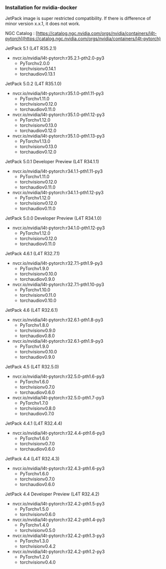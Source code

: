 ### Installation for nvidia-docker

JetPack image is super restricted compatibility. If there is difference of minor version x.x.1, it does not work.

NGC Catalog : [https://catalog.ngc.nvidia.com/orgs/nvidia/containers/l4t-pytorch](https://catalog.ngc.nvidia.com/orgs/nvidia/containers/l4t-pytorch)

JetPack 5.1 (L4T R35.2.1)

- nvcr.io/nvidia/l4t-pytorch:r35.2.1-pth2.0-py3
  - PyTorchv2.0.0
  - torchvisionv0.14.1
  - torchaudiov0.13.1

JetPack 5.0.2 (L4T R35.1.0)

- nvcr.io/nvidia/l4t-pytorch:r35.1.0-pth1.11-py3
  - PyTorchv1.11.0
  - torchvisionv0.12.0
  - torchaudiov0.11.0
- nvcr.io/nvidia/l4t-pytorch:r35.1.0-pth1.12-py3
  - PyTorchv1.12.0
  - torchvisionv0.13.0
  - torchaudiov0.12.0
- nvcr.io/nvidia/l4t-pytorch:r35.1.0-pth1.13-py3
  - PyTorchv1.13.0
  - torchvisionv0.13.0
  - torchaudiov0.12.0

JetPack 5.0.1 Developer Preview (L4T R34.1.1)

- nvcr.io/nvidia/l4t-pytorch:r34.1.1-pth1.11-py3
  - PyTorchv1.11.0
  - torchvisionv0.12.0
  - torchaudiov0.11.0
- nvcr.io/nvidia/l4t-pytorch:r34.1.1-pth1.12-py3
  - PyTorchv1.12.0
  - torchvisionv0.12.0
  - torchaudiov0.11.0

JetPack 5.0.0 Developer Preview (L4T R34.1.0)

- nvcr.io/nvidia/l4t-pytorch:r34.1.0-pth1.12-py3
  - PyTorchv1.12.0
  - torchvisionv0.12.0
  - torchaudiov0.11.0

JetPack 4.6.1 (L4T R32.7.1)

- nvcr.io/nvidia/l4t-pytorch:r32.7.1-pth1.9-py3
  - PyTorchv1.9.0
  - torchvisionv0.10.0
  - torchaudiov0.9.0
- nvcr.io/nvidia/l4t-pytorch:r32.7.1-pth1.10-py3
  - PyTorchv1.10.0
  - torchvisionv0.11.0
  - torchaudiov0.10.0

JetPack 4.6 (L4T R32.6.1)

- nvcr.io/nvidia/l4t-pytorch:r32.6.1-pth1.8-py3
  - PyTorchv1.8.0
  - torchvisionv0.9.0
  - torchaudiov0.8.0
- nvcr.io/nvidia/l4t-pytorch:r32.6.1-pth1.9-py3
  - PyTorchv1.9.0
  - torchvisionv0.10.0
  - torchaudiov0.9.0

JetPack 4.5 (L4T R32.5.0)

- nvcr.io/nvidia/l4t-pytorch:r32.5.0-pth1.6-py3
  - PyTorchv1.6.0
  - torchvisionv0.7.0
  - torchaudiov0.6.0
- nvcr.io/nvidia/l4t-pytorch:r32.5.0-pth1.7-py3
  - PyTorchv1.7.0
  - torchvisionv0.8.0
  - torchaudiov0.7.0

JetPack 4.4.1 (L4T R32.4.4)

- nvcr.io/nvidia/l4t-pytorch:r32.4.4-pth1.6-py3
  - PyTorchv1.6.0
  - torchvisionv0.7.0
  - torchaudiov0.6.0

JetPack 4.4 (L4T R32.4.3)

- nvcr.io/nvidia/l4t-pytorch:r32.4.3-pth1.6-py3
  - PyTorchv1.6.0
  - torchvisionv0.7.0
  - torchaudiov0.6.0

JetPack 4.4 Developer Preview (L4T R32.4.2)

- nvcr.io/nvidia/l4t-pytorch:r32.4.2-pth1.5-py3
  - PyTorchv1.5.0
  - torchvisionv0.6.0
- nvcr.io/nvidia/l4t-pytorch:r32.4.2-pth1.4-py3
  - PyTorchv1.4.0
  - torchvisionv0.5.0
- nvcr.io/nvidia/l4t-pytorch:r32.4.2-pth1.3-py3
  - PyTorchv1.3.0
  - torchvisionv0.4.2
- nvcr.io/nvidia/l4t-pytorch:r32.4.2-pth1.2-py3
  - PyTorchv1.2.0
  - torchvisionv0.4.0
